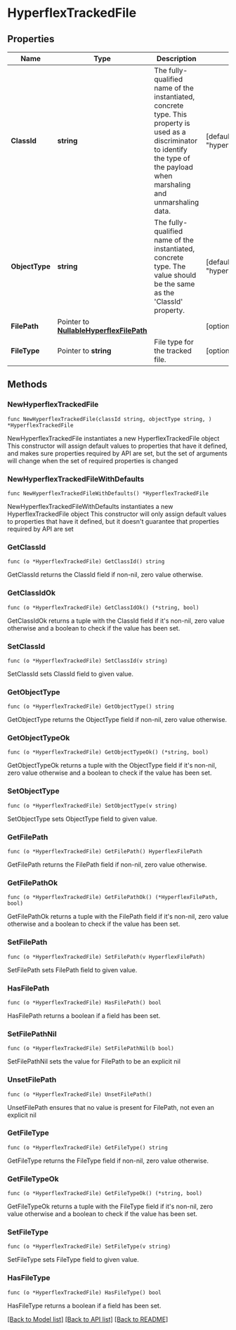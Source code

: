 # HyperflexTrackedFile

## Properties

Name | Type | Description | Notes
------------ | ------------- | ------------- | -------------
**ClassId** | **string** | The fully-qualified name of the instantiated, concrete type. This property is used as a discriminator to identify the type of the payload when marshaling and unmarshaling data. | [default to "hyperflex.TrackedFile"]
**ObjectType** | **string** | The fully-qualified name of the instantiated, concrete type. The value should be the same as the &#39;ClassId&#39; property. | [default to "hyperflex.TrackedFile"]
**FilePath** | Pointer to [**NullableHyperflexFilePath**](hyperflex.FilePath.md) |  | [optional] 
**FileType** | Pointer to **string** | File type for the tracked file. | [optional] [readonly] 

## Methods

### NewHyperflexTrackedFile

`func NewHyperflexTrackedFile(classId string, objectType string, ) *HyperflexTrackedFile`

NewHyperflexTrackedFile instantiates a new HyperflexTrackedFile object
This constructor will assign default values to properties that have it defined,
and makes sure properties required by API are set, but the set of arguments
will change when the set of required properties is changed

### NewHyperflexTrackedFileWithDefaults

`func NewHyperflexTrackedFileWithDefaults() *HyperflexTrackedFile`

NewHyperflexTrackedFileWithDefaults instantiates a new HyperflexTrackedFile object
This constructor will only assign default values to properties that have it defined,
but it doesn't guarantee that properties required by API are set

### GetClassId

`func (o *HyperflexTrackedFile) GetClassId() string`

GetClassId returns the ClassId field if non-nil, zero value otherwise.

### GetClassIdOk

`func (o *HyperflexTrackedFile) GetClassIdOk() (*string, bool)`

GetClassIdOk returns a tuple with the ClassId field if it's non-nil, zero value otherwise
and a boolean to check if the value has been set.

### SetClassId

`func (o *HyperflexTrackedFile) SetClassId(v string)`

SetClassId sets ClassId field to given value.


### GetObjectType

`func (o *HyperflexTrackedFile) GetObjectType() string`

GetObjectType returns the ObjectType field if non-nil, zero value otherwise.

### GetObjectTypeOk

`func (o *HyperflexTrackedFile) GetObjectTypeOk() (*string, bool)`

GetObjectTypeOk returns a tuple with the ObjectType field if it's non-nil, zero value otherwise
and a boolean to check if the value has been set.

### SetObjectType

`func (o *HyperflexTrackedFile) SetObjectType(v string)`

SetObjectType sets ObjectType field to given value.


### GetFilePath

`func (o *HyperflexTrackedFile) GetFilePath() HyperflexFilePath`

GetFilePath returns the FilePath field if non-nil, zero value otherwise.

### GetFilePathOk

`func (o *HyperflexTrackedFile) GetFilePathOk() (*HyperflexFilePath, bool)`

GetFilePathOk returns a tuple with the FilePath field if it's non-nil, zero value otherwise
and a boolean to check if the value has been set.

### SetFilePath

`func (o *HyperflexTrackedFile) SetFilePath(v HyperflexFilePath)`

SetFilePath sets FilePath field to given value.

### HasFilePath

`func (o *HyperflexTrackedFile) HasFilePath() bool`

HasFilePath returns a boolean if a field has been set.

### SetFilePathNil

`func (o *HyperflexTrackedFile) SetFilePathNil(b bool)`

 SetFilePathNil sets the value for FilePath to be an explicit nil

### UnsetFilePath
`func (o *HyperflexTrackedFile) UnsetFilePath()`

UnsetFilePath ensures that no value is present for FilePath, not even an explicit nil
### GetFileType

`func (o *HyperflexTrackedFile) GetFileType() string`

GetFileType returns the FileType field if non-nil, zero value otherwise.

### GetFileTypeOk

`func (o *HyperflexTrackedFile) GetFileTypeOk() (*string, bool)`

GetFileTypeOk returns a tuple with the FileType field if it's non-nil, zero value otherwise
and a boolean to check if the value has been set.

### SetFileType

`func (o *HyperflexTrackedFile) SetFileType(v string)`

SetFileType sets FileType field to given value.

### HasFileType

`func (o *HyperflexTrackedFile) HasFileType() bool`

HasFileType returns a boolean if a field has been set.


[[Back to Model list]](../README.md#documentation-for-models) [[Back to API list]](../README.md#documentation-for-api-endpoints) [[Back to README]](../README.md)



